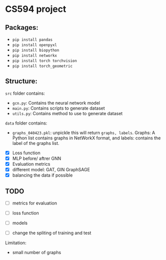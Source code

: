 # CS594 project
## Packages: 
- ```pip install pandas```
- ```pip install openpyxl```
- ```pip install biopython```
- ```pip install networkx ```
- ```pip install torch torchvision```
- ```pip install torch_geometric```

## Structure:
```src``` folder contains:
- ```gcn.py```: Contains the neural network model
- ```main.py```: Contains scripts to generate dataset
- ```utils.py```: Contains method to use to generate dataset


```data``` folder contains:
- ```graphs_040423.pkl```: unpickle this will return ```graphs, labels```. Graphs: A Python list contains graphs in NetWorkX format, and labels: contains the label of the graphs list. 

- [X] Loss function
- [X] MLP before/ aftrer GNN 
- [X] Evaluation metrics
- [X] different model: GAT, GIN GraphSAGE 
- [X] balancing the data if possible

## TODO 
- [ ] metrics for evaluation
- [ ] loss function
- [ ] models 

- [ ] change the spliting of training and test 

Limitation:
- small number of graphs 
